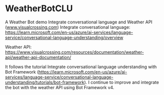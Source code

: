 # WeatherBotCLU
A Weather Bot demo Integrate conversational language and Weather API (www.visualcrossing.com)
Integrate conversational language: https://learn.microsoft.com/en-us/azure/ai-services/language-service/conversational-language-understanding/overview

Weather API: https://www.visualcrossing.com/resources/documentation/weather-api/weather-api-documentation/

It follows the tutorial Integrate conversational language understanding with Bot Framework (https://learn.microsoft.com/en-us/azure/ai-services/language-service/conversational-language-understanding/tutorials/bot-framework). I continue to improve and integrate the bot with the weather API using Bot Framework v4.
